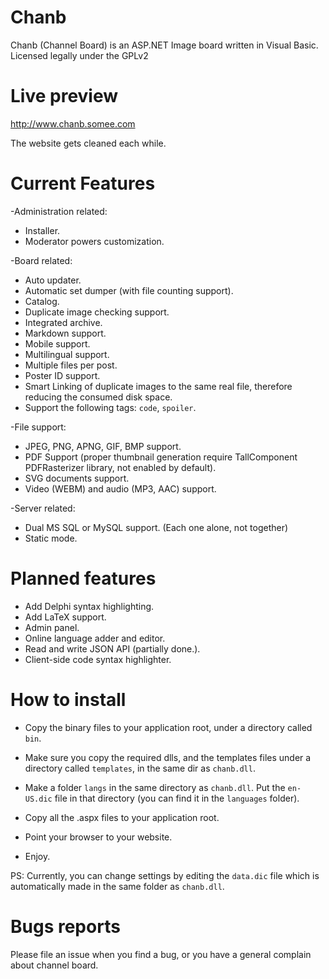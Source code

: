 Chanb
=====

Chanb (Channel Board) is an ASP.NET Image board written in Visual Basic. 
Licensed legally under the GPLv2

Live preview
=============

http://www.chanb.somee.com

The website gets cleaned each while.

Current Features
========

-Administration related:
* Installer.
* Moderator powers customization.

-Board related:
* Auto updater.
* Automatic set dumper (with file counting support).
* Catalog.
* Duplicate image checking support.
* Integrated archive.
* Markdown support.
* Mobile support.
* Multilingual support.
* Multiple files per post.
* Poster ID support.
* Smart Linking of duplicate images to the same real file, therefore reducing the consumed disk space.
* Support the following tags: `code`, `spoiler`.

-File support:
* JPEG, PNG, APNG, GIF, BMP support.
* PDF Support (proper thumbnail generation require TallComponent PDFRasterizer library, not enabled by default).
* SVG documents support.
* Video (WEBM) and audio (MP3, AAC) support.

-Server related:
* Dual MS SQL or MySQL support. (Each one alone, not together)
* Static mode.

Planned features
=================

* Add Delphi syntax highlighting.
* Add LaTeX support.
* Admin panel.
* Online language adder and editor.
* Read and write JSON API (partially done.).
* Client-side code syntax highlighter.

How to install
==============

* Copy the binary files to your application root, under a directory called `bin`. 

* Make sure you copy the required dlls, and the templates files under a directory called `templates`, in the same dir as `chanb.dll`.

* Make a folder `langs` in the same directory as `chanb.dll`. Put the `en-US.dic` file in that directory (you can find it in the `languages` folder).

* Copy all the .aspx files to your application root.

* Point your browser to your website.

* Enjoy.

PS: Currently, you can change settings by editing the `data.dic` file which is automatically made in the same folder as `chanb.dll`.

Bugs reports
============

Please file an issue when you find a bug, or you have a general complain about channel board.